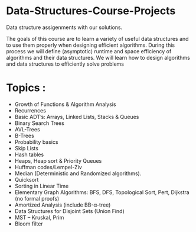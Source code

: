 # Data-Structures-Course-Projects
Data structure assigenments with our solutions.

The goals of this course are to learn a variety of useful data structures and to use them properly when designing efficient algorithms. During this process we will define (asymptotic) runtime and space efficiency of algorithms and their data structures. We will learn how to design algorithms and data structures to efficiently solve problems

# Topics :
* Growth of Functions & Algorithm Analysis
* Recurrences
* Basic ADT’s: Arrays, Linked Lists, Stacks & Queues
* Binary Search Trees
* AVL-Trees
* B-Trees
* Probability basics
* Skip Lists
* Hash tables
* Heaps, Heap sort & Priority Queues
* Huffman codes/Lempel-Ziv
* Median (Deterministic and Randomized algorithms).
* Quicksort
* Sorting in Linear Time
* Elementary Graph Algorithms: BFS, DFS, Topological Sort, Pert, Dijkstra (no formal proofs)
* Amortized Analysis (include BB-α-tree)
* Data Structures for Disjoint Sets (Union Find)
* MST – Kruskal, Prim
* Bloom filter
